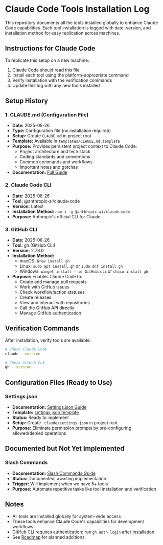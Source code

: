# Claude Code Tools Installation Log

This repository documents all the tools installed globally to enhance Claude Code capabilities.
Each tool installation is logged with date, version, and installation method for easy replication across machines.

## Instructions for Claude Code

To replicate this setup on a new machine:
1. Claude Code should read this file
2. Install each tool using the platform-appropriate command
3. Verify installation with the verification commands
4. Update this log with any new tools installed

## Setup History

### 1. CLAUDE.md (Configuration File)
- **Date:** 2025-08-26
- **Type:** Configuration file (no installation required)
- **Setup:** Create `CLAUDE.md` in project root
- **Template:** Available in `templates/CLAUDE.md.template`
- **Purpose:** Provides persistent project context to Claude Code:
  - Project architecture and tech stack
  - Coding standards and conventions
  - Common commands and workflows
  - Important notes and gotchas
- **Documentation:** [Full Guide](docs/CLAUDE_MD_GUIDE.md)

### 2. Claude Code CLI
- **Date:** 2025-08-26
- **Tool:** @anthropic-ai/claude-code
- **Version:** Latest
- **Installation Method:** `npm i -g @anthropic-ai/claude-code`
- **Purpose:** Anthropic's official CLI for Claude

### 3. GitHub CLI
- **Date:** 2025-08-26
- **Tool:** gh (GitHub CLI)
- **Version:** 2.78.0
- **Installation Method:** 
  - macOS: `brew install gh`
  - Linux: `sudo apt install gh` or `sudo dnf install gh`
  - Windows: `winget install --id GitHub.cli` or `choco install gh`
- **Purpose:** Enables Claude Code to:
  - Create and manage pull requests
  - Work with GitHub issues
  - Check workflow/action statuses
  - Create releases
  - View and interact with repositories
  - Call the GitHub API directly
  - Manage GitHub authentication

## Verification Commands

After installation, verify tools are available:

```bash
# Check Claude Code
claude --version

# Check GitHub CLI
gh --version
```

## Configuration Files (Ready to Use)

### Settings.json
- **Documentation:** [Settings.json Guide](docs/SETTINGS_JSON_GUIDE.md)
- **Template:** [settings.json.template](templates/settings.json.template)
- **Status:** Ready to implement
- **Setup:** Create `.claude/settings.json` in project root
- **Purpose:** Eliminate permission prompts by pre-configuring allowed/denied operations

## Documented but Not Yet Implemented

### Slash Commands
- **Documentation:** [Slash Commands Guide](docs/SLASH_COMMANDS_GUIDE.md)
- **Status:** Documented, awaiting implementation
- **Trigger:** Will implement when we have 5+ tools
- **Purpose:** Automate repetitive tasks like tool installation and verification

## Notes

- All tools are installed globally for system-wide access
- These tools enhance Claude Code's capabilities for development workflows
- GitHub CLI requires authentication: run `gh auth login` after installation
- See [Roadmap](README.md#roadmap) for planned additions